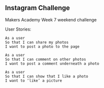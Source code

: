 Instagram Challenge
-------------------

Makers Academy Week 7 weekend challenge

User Stories:
```
As a user
So that I can share my photos
I want to post a photo to the page

As a user
So that I can comment on other photos
I want to post a comment underneath a photo

As a user
So that I can show that I like a photo
I want to ‘like’ a picture
```
